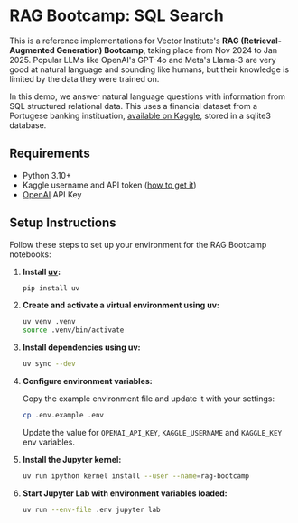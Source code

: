 # RAG Bootcamp: SQL Search

This is a reference implementations for Vector Institute's **RAG (Retrieval-Augmented Generation) Bootcamp**, taking place from Nov 2024 to Jan 2025. Popular LLMs like OpenAI's GPT-4o and Meta's Llama-3 are very good at natural language and sounding like humans, but their knowledge is limited by the data they were trained on. 

In this demo, we answer natural language questions with information from SQL structured relational data. This uses a financial dataset from a Portugese banking instituation, [available on Kaggle](https://www.kaggle.com/datasets/prakharrathi25/banking-dataset-marketing-targets), stored in a sqlite3 database.

## Requirements

* Python 3.10+
* Kaggle username and API token ([how to get it](https://www.kaggle.com/docs/api))
* [OpenAI](https://platform.openai.com/) API Key 

## Setup Instructions

Follow these steps to set up your environment for the RAG Bootcamp notebooks:

1. **Install [uv](https://github.com/astral-sh/uv):**

    ```bash
    pip install uv
    ```

2. **Create and activate a virtual environment using uv:**

    ```bash
    uv venv .venv
    source .venv/bin/activate
    ```

3. **Install dependencies using uv:**

    ```bash
    uv sync --dev
    ```

4. **Configure environment variables:**

    Copy the example environment file and update it with your settings:

    ```bash
    cp .env.example .env
    ```

    Update the value for `OPENAI_API_KEY`, `KAGGLE_USERNAME` and `KAGGLE_KEY` env variables.

5. **Install the Jupyter kernel:**

    ```bash
    uv run ipython kernel install --user --name=rag-bootcamp  
    ```

6. **Start Jupyter Lab with environment variables loaded:**

    ```bash
    uv run --env-file .env jupyter lab
    ```
